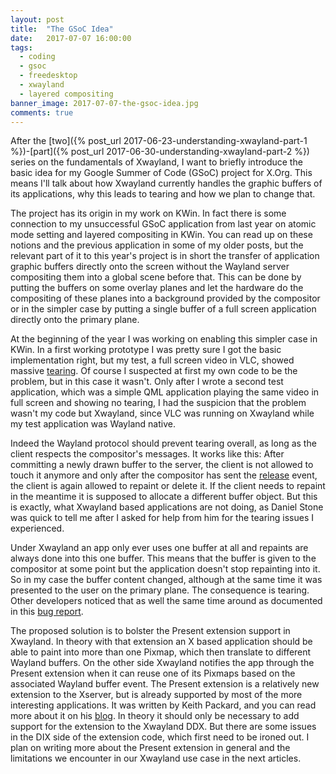 ```yaml
---
layout: post
title:  "The GSoC Idea"
date:   2017-07-07 16:00:00
tags:
  - coding
  - gsoc
  - freedesktop
  - xwayland
  - layered compositing
banner_image: 2017-07-07-the-gsoc-idea.jpg
comments: true
---
```

After the [two]({% post_url 2017-06-23-understanding-xwayland-part-1 %})-[part]({% post_url 2017-06-30-understanding-xwayland-part-2 %}) series on the fundamentals of Xwayland, I want to briefly introduce the basic idea for my Google Summer of Code (GSoC) project for X.Org. This means I'll talk about how Xwayland currently handles the graphic buffers of its applications, why this leads to tearing and how we plan to change that.

The project has its origin in my work on KWin. In fact there is some connection to my unsuccessful GSoC application from last year on atomic mode setting and layered compositing in KWin. You can read up on these notions and the previous application in some of my older posts, but the relevant part of it to this year's project is in short the transfer of application graphic buffers directly onto the screen without the Wayland server compositing them into a global scene before that. This can be done by putting the buffers on some overlay planes and let the hardware do the compositing of these planes into a background provided by the compositor or in the simpler case by putting a single buffer of a full screen application directly onto the primary plane.

At the beginning of the year I was working on enabling this simpler case in KWin. In a first working prototype I was pretty sure I got the basic implementation right, but my test, a full screen video in VLC, showed massive [tearing][wiki-tearing]. Of course I suspected at first my own code to be the problem, but in this case it wasn't. Only after I wrote a second test application, which was a simple QML application playing the same video in full screen and showing no tearing, I had the suspicion that the problem wasn't my code but Xwayland, since VLC was running on Xwayland while my test application was Wayland native.

Indeed the Wayland protocol should prevent tearing overall, as long as the client respects the compositor's messages. It works like this: After committing a newly drawn buffer to the server, the client is not allowed to touch it anymore and only after the compositor has sent the [release][wl-buffer-release] event, the client is again allowed to repaint or delete it. If the client needs to repaint in the meantime it is supposed to allocate a different buffer object. But this is exactly, what Xwayland based applications are not doing, as Daniel Stone was quick to tell me after I asked for help from him for the tearing issues I experienced.

Under Xwayland an app only ever uses one buffer at all and repaints are always done into this one buffer. This means that the buffer is given to the compositor at some point but the application doesn't stop repainting into it. So in my case the buffer content changed, although at the same time it was presented to the user on the primary plane. The consequence is tearing. Other developers noticed that as well the same time around as documented in this [bug report][bug-report].

The proposed solution is to bolster the Present extension support in Xwayland. In theory with that extension an X based application should be able to paint into more than one Pixmap, which then translate to different Wayland buffers. On the other side Xwayland notifies the app through the Present extension when it can reuse one of its Pixmaps based on the associated Wayland buffer event. The Present extension is a relatively new extension to the Xserver, but is already supported by most of the more interesting applications. It was written by Keith Packard, and you can read more about it on his [blog][keith-present]. In theory it should only be necessary to add support for the extension to the Xwayland DDX. But there are some issues in the DIX side of the extension code, which first need to be ironed out. I plan on writing more about the Present extension in general and the limitations we encounter in our Xwayland use case in the next articles.

[wiki-tearing]: https://en.wikipedia.org/wiki/Screen_tearing
[wl-buffer-release]: https://wayland.freedesktop.org/docs/html/apa.html#protocol-spec-wl_buffer-event-release
[bug-report]: https://bugs.freedesktop.org/show_bug.cgi?id=99702
[keith-present]: https://keithp.com/blogs/Present/
